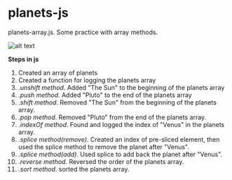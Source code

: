 # planets-js
planets-array.js. Some practice with array methods. 

![alt text](http://25.media.tumblr.com/f84cef4ac540f26e94ae11955425d9a9/tumblr_n2v0ziFCtk1sw0e4co1_500.jpg "Logo Title Text 1")


**Steps in js**

1.  Created an array of planets
2.  Created a function for logging the planets array
3.  _.unshift method_. Added "The Sun" to the beginning of the planets array
4.  _.push method_. Added "Pluto" to the end of the planets array
5.  _.shift method_. Removed "The Sun" from the beginning of the planets array.
6.  _.pop method_. Removed "Pluto" from the end of the planets array.
7.  _.indexOf method_. Found and logged the index of "Venus" in the planets array.
8.  _.splice method(remove)_. Created an index of pre-sliced element, then used the splice method to remove the planet after "Venus".
9.  _.splice method(add)_. Used splice to add back the planet after "Venus".
10. _.reverse method_. Reversed the order of the planets array.
11. _.sort method_. sorted the planets array.
